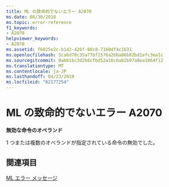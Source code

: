 ```yaml
---
title: ML の致命的でないエラー A2070
ms.date: 08/30/2018
ms.topic: error-reference
f1_keywords:
- A2070
helpviewer_keywords:
- A2070
ms.assetid: f6025e2c-b142-426f-88c8-7160df4c1631
ms.openlocfilehash: 5ca6d78c35a77bf1576a26ba86b82bd1efc3ea1c
ms.sourcegitcommit: 0ab61bc3d2b6cfbd52a16c6ab2b97a8ea1864f12
ms.translationtype: MT
ms.contentlocale: ja-JP
ms.lasthandoff: 04/23/2019
ms.locfileid: "62177254"
---
```

# <a name="ml-nonfatal-error-a2070"></a>ML の致命的でないエラー A2070

**無効な命令のオペランド**

1 つまたは複数のオペランドが指定されている命令の無効でした。

## <a name="see-also"></a>関連項目

[ML エラー メッセージ](../../assembler/masm/ml-error-messages.md)<br/>